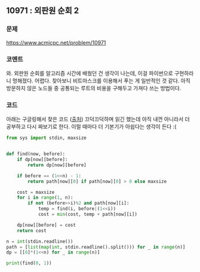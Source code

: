 ## 10971 : 외판원 순회 2
### 문제
https://www.acmicpc.net/problem/10971
### 코멘트
와. 외판원 순회를 알고리즘 시간에 배웠던 건 생각이 나는데, 이걸 파이썬으로 구현하라니 멍해졌다. 어렵다.
찾아보니 비트마스크를 이용해서 푸는 게 일반적인 것 같다. 아직 방문하지 않은 노드들 중 공통되는 루트의 비용을 구해두고 가져다 쓰는 방법이다. 

### 코드
아래는 구글링해서 찾은 코드 ([출처](https://suri78.tistory.com/152))
끄덕끄덕하며 읽긴 했는데 아직 내껀 아니라서 더 공부하고 다시 짜보기로 한다.
이럴 때마다 더 기본기가 아쉽다는 생각이 든다 :(

```python
from sys import stdin, maxsize


def find(now, before):
    if dp[now][before]:
        return dp[now][before]

    if before == (1<<n) - 1:
        return path[now][0] if path[now][0] > 0 else maxsize

    cost = maxsize
    for i in range(1, n):
        if not (before>>i)%2 and path[now][i]:
            temp = find(i, before|(1<<i))
            cost = min(cost, temp + path[now][i])

    dp[now][before] = cost
    return cost

n = int(stdin.readline())
path = [list(map(int, stdin.readline().split())) for _ in range(n)]
dp = [[0]*(1<<n) for _ in range(n)]

print(find(0, 1))
```


